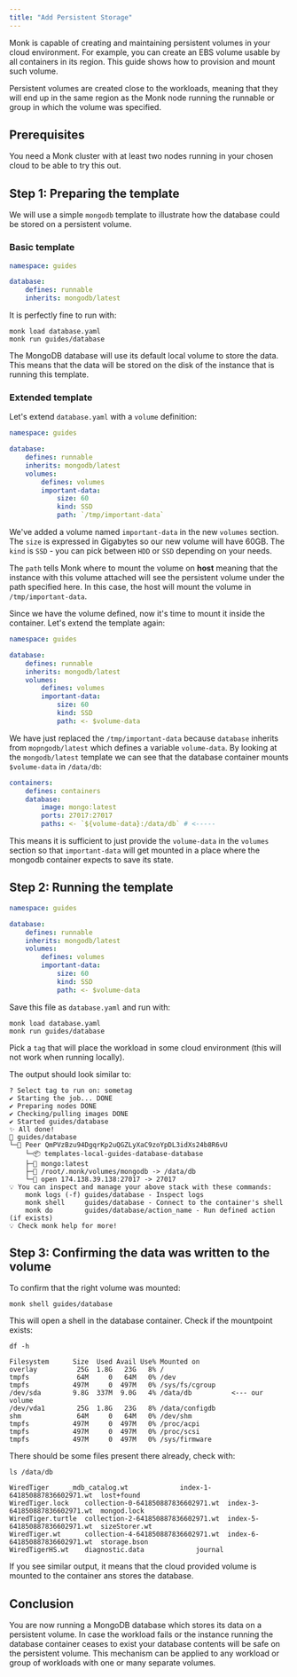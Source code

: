```yaml
---
title: "Add Persistent Storage"
---
```


Monk is capable of creating and maintaining persistent volumes in your cloud environment. For example, you can create an EBS volume usable by all containers in its region. This guide shows how to provision and mount such volume.

Persistent volumes are created close to the workloads, meaning that they will end up in the same region as the Monk node running the runnable or group in which the volume was specified.

## Prerequisites

You need a Monk cluster with at least two nodes running in your chosen cloud to be able to try this out.

## Step 1: Preparing the template

We will use a simple `mongodb` template to illustrate how the database could be stored on a persistent volume.

### Basic template

```yaml title="database.yaml" linenums="1"
namespace: guides

database:
    defines: runnable
    inherits: mongodb/latest
```

It is perfectly fine to run with:

    monk load database.yaml
    monk run guides/database

The MongoDB database will use its default local volume to store the data. This means that the data will be stored on the disk of the instance that is running this template.

### Extended template

Let's extend `database.yaml` with a `volume` definition:

```yaml title="database.yaml" linenums="1"
namespace: guides

database:
    defines: runnable
    inherits: mongodb/latest
    volumes:
        defines: volumes
        important-data:
            size: 60
            kind: SSD
            path: `/tmp/important-data`
```

We've added a volume named `important-data` in the new `volumes` section. The `size` is expressed in Gigabytes so our new volume will have 60GB. The `kind` is `SSD` - you can pick between `HDD` or `SSD` depending on your needs.

The `path` tells Monk where to mount the volume on **host** meaning that the instance with this volume attached will see the persistent volume under the path specified here. In this case, the host will mount the volume in `/tmp/important-data`.

Since we have the volume defined, now it's time to mount it inside the container. Let's extend the template again:

```yaml title="database.yaml" linenums="1"
namespace: guides

database:
    defines: runnable
    inherits: mongodb/latest
    volumes:
        defines: volumes
        important-data:
            size: 60
            kind: SSD
            path: <- $volume-data
```

We have just replaced the `/tmp/important-data` because `database` inherits from `mopngodb/latest` which defines a variable `volume-data`. By looking at the `mongodb/latest` template we can see that the database container mounts `$volume-data` in `/data/db`:

```yaml title="mongodb/latest" linenums="1"
containers:
    defines: containers
    database:
        image: mongo:latest
        ports: 27017:27017
        paths: <- `${volume-data}:/data/db` # <-----
```

This means it is sufficient to just provide the `volume-data` in the `volumes` section so that `important-data` will get mounted in a place where the mongodb container expects to save its state.

## Step 2: Running the template

```yaml title="database.yaml" linenums="1"
namespace: guides

database:
    defines: runnable
    inherits: mongodb/latest
    volumes:
        defines: volumes
        important-data:
            size: 60
            kind: SSD
            path: <- $volume-data
```

Save this file as `database.yaml` and run with:

    monk load database.yaml
    monk run guides/database

Pick a `tag` that will place the workload in some cloud environment (this will not work when running locally).

The output should look similar to:

    ? Select tag to run on: sometag
    ✔ Starting the job... DONE
    ✔ Preparing nodes DONE
    ✔ Checking/pulling images DONE
    ✔ Started guides/database
    ✨ All done!
    🔩 guides/database
    └─🧊 Peer QmPVzBzu94DgqrKp2uQGZLyXaC9zoYpDL3idXs24b8R6vU
        └─📦 templates-local-guides-database-database
        ├─🧩 mongo:latest
        ├─💾 /root/.monk/volumes/mongodb -> /data/db
        └─🔌 open 174.138.39.138:27017 -> 27017
    💡 You can inspect and manage your above stack with these commands:
        monk logs (-f) guides/database - Inspect logs
        monk shell     guides/database - Connect to the container's shell
        monk do        guides/database/action_name - Run defined action (if exists)
    💡 Check monk help for more!

## Step 3: Confirming the data was written to the volume

To confirm that the right volume was mounted:

    monk shell guides/database

This will open a shell in the database container. Check if the mountpoint exists:

    df -h

    Filesystem      Size  Used Avail Use% Mounted on
    overlay          25G  1.8G   23G   8% /
    tmpfs            64M     0   64M   0% /dev
    tmpfs           497M     0  497M   0% /sys/fs/cgroup
    /dev/sda        9.8G  337M  9.0G   4% /data/db          <--- our volume
    /dev/vda1        25G  1.8G   23G   8% /data/configdb
    shm              64M     0   64M   0% /dev/shm
    tmpfs           497M     0  497M   0% /proc/acpi
    tmpfs           497M     0  497M   0% /proc/scsi
    tmpfs           497M     0  497M   0% /sys/firmware

There should be some files present there already, check with:

    ls /data/db

    WiredTiger	   _mdb_catalog.wt		       index-1-641850887836602971.wt  lost+found
    WiredTiger.lock    collection-0-641850887836602971.wt  index-3-641850887836602971.wt  mongod.lock
    WiredTiger.turtle  collection-2-641850887836602971.wt  index-5-641850887836602971.wt  sizeStorer.wt
    WiredTiger.wt	   collection-4-641850887836602971.wt  index-6-641850887836602971.wt  storage.bson
    WiredTigerHS.wt    diagnostic.data		       journal

If you see similar output, it means that the cloud provided volume is mounted to the container ans stores the database.

## Conclusion

You are now running a MongoDB database which stores its data on a persistent volume. In case the workload fails or the instance running the database container ceases to exist your database contents will be safe on the persistent volume. This mechanism can be applied to any workload or group of workloads with one or many separate volumes.
